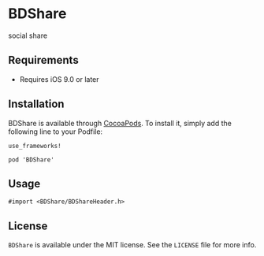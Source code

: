 # BDShare

social share

## Requirements

* Requires iOS 9.0 or later

## Installation

BDShare is available through [CocoaPods](https://cocoapods.org/pods/BDShare). To install it, simply add the following line to your Podfile:

```
use_frameworks!

pod 'BDShare'

```

## Usage

```
#import <BDShare/BDShareHeader.h>

```

## License

`BDShare` is available under the MIT license. See the `LICENSE` file for more info.
